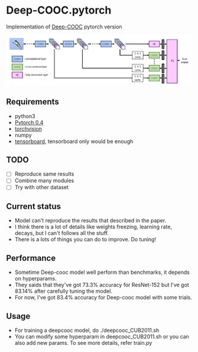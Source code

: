 # Deep-COOC.pytorch
Implementation of [Deep-COOC](https://www.csie.ntu.edu.tw/~cyy/publications/papers/Shih2017DCF.pdf) pytorch version

![Deep-Cooc model](/examples/deepcooc_model.png)

## Requirements
 - python3
 - [Pytorch 0.4](https://github.com/pytorch/pytorch#from-source)
 - [torchvision](https://github.com/pytorch/vision)
 - numpy
 - [tensorboard](https://www.tensorflow.org/install/), tensorboard only would be enough

## TODO
 - [ ] Reproduce same results
 - [ ] Combine many modules
 - [ ] Try with other dataset

## Current status
 - Model can't reproduce the results that described in the paper.
 - I think there is a lot of details like weights freezing, learning rate, decays, but I can't follows all the stuff.
 - There is a lots of things you can do to improve. Do tuning!

## Performance
 - Sometime Deep-cooc model well perform than benchmarks, it depends on hyperparams.
 - They saids that they've got 73.3% accuracy for ResNet-152 but I've got 83.14% after carefully tuning the model.
 - For now, I've got 83.4% accuracy for Deep-cooc model with some trials.

## Usage
 - For training a deepcooc model, do ./deepcooc_CUB2011.sh
 - You can modify some hyperparam in deepcooc_CUB2011.sh or you can also add new params. To see more details, refer train.py
